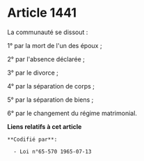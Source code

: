 # Article 1441

La communauté se dissout :

1° par la mort de l'un des époux ;

2° par l'absence déclarée ;

3° par le divorce ;

4° par la séparation de corps ;

5° par la séparation de biens ;

6° par le changement du régime matrimonial.

**Liens relatifs à cet article**

	**Codifié par**:

	  - Loi n°65-570 1965-07-13
